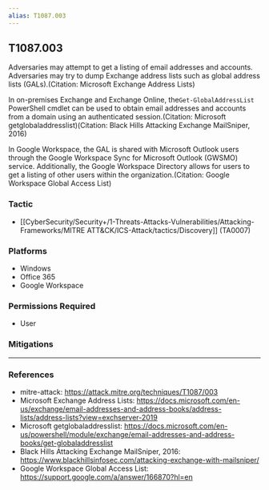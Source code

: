 ```yaml
---
alias: T1087.003
---
```


## T1087.003

Adversaries may attempt to get a listing of email addresses and accounts. Adversaries may try to dump Exchange address lists such as global address lists (GALs).(Citation: Microsoft Exchange Address Lists)

In on-premises Exchange and Exchange Online, the<code>Get-GlobalAddressList</code> PowerShell cmdlet can be used to obtain email addresses and accounts from a domain using an authenticated session.(Citation: Microsoft getglobaladdresslist)(Citation: Black Hills Attacking Exchange MailSniper, 2016)

In Google Workspace, the GAL is shared with Microsoft Outlook users through the Google Workspace Sync for Microsoft Outlook (GWSMO) service. Additionally, the Google Workspace Directory allows for users to get a listing of other users within the organization.(Citation: Google Workspace Global Access List)


### Tactic
- [[CyberSecurity/Security+/1-Threats-Attacks-Vulnerabilities/Attacking-Frameworks/MITRE ATT&CK/ICS-Attack/tactics/Discovery]] (TA0007)

### Platforms
- Windows
- Office 365
- Google Workspace

### Permissions Required
- User

### Mitigations


---
### References

- mitre-attack: https://attack.mitre.org/techniques/T1087/003
- Microsoft Exchange Address Lists: https://docs.microsoft.com/en-us/exchange/email-addresses-and-address-books/address-lists/address-lists?view=exchserver-2019
- Microsoft getglobaladdresslist: https://docs.microsoft.com/en-us/powershell/module/exchange/email-addresses-and-address-books/get-globaladdresslist
- Black Hills Attacking Exchange MailSniper, 2016: https://www.blackhillsinfosec.com/attacking-exchange-with-mailsniper/
- Google Workspace Global Access List: https://support.google.com/a/answer/166870?hl=en
